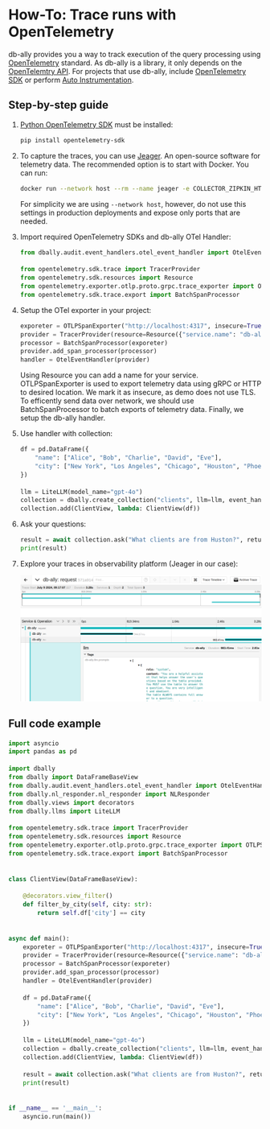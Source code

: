 # How-To: Trace runs with OpenTelemetry

db-ally provides you a way to track execution of the query processing using
[OpenTelemetry](https://opentelemetry.io/) standard. As db-ally is a library, it only depends on the
[OpenTelemtry API](https://opentelemetry.io/docs/specs/otel/overview/#api). For projects that use db-ally, include
[OpenTelemetry SDK](https://opentelemetry.io/docs/specs/otel/overview/#sdk) or perform
[Auto Instrumentation](https://opentelemetry.io/docs/zero-code/python/).


## Step-by-step guide

1. [Python OpenTelemetry SDK](https://opentelemetry-python.readthedocs.io/en/latest/sdk/index.html) must be installed:

    ```bash
    pip install opentelemetry-sdk
    ```

2. To capture the traces, you can use [Jeager](https://www.jaegertracing.io/). An open-source software for telemetry
    data. The recommended option is to start with Docker. You can run:

    ```bash
    docker run --network host --rm --name jeager -e COLLECTOR_ZIPKIN_HTTP_PORT=9411 jaegertracing/all-in-one
    ```

    For simplicity we are using `--network host`, however, do not use this settings in production deployments and
    expose only ports that are needed.

3. Import required OpenTelemetry SDKs and db-ally OTel Handler:

    ```python
    from dbally.audit.event_handlers.otel_event_handler import OtelEventHandler

    from opentelemetry.sdk.trace import TracerProvider
    from opentelemetry.sdk.resources import Resource
    from opentelemetry.exporter.otlp.proto.grpc.trace_exporter import OTLPSpanExporter
    from opentelemetry.sdk.trace.export import BatchSpanProcessor
    ```

4. Setup the OTel exporter in your project:

    ```python
    exporeter = OTLPSpanExporter("http://localhost:4317", insecure=True)
    provider = TracerProvider(resource=Resource({"service.name": "db-ally"}))
    processor = BatchSpanProcessor(exporeter)
    provider.add_span_processor(processor)
    handler = OtelEventHandler(provider)
    ```

    Using Resource you can add a name for your service. OTLPSpanExporter is used to export telemetry data using gRPC or
    HTTP to desired location. We mark it as insecure, as demo does not use TLS. To efficently send data over network,
    we should use BatchSpanProcessor to batch exports of telemetry data. Finally, we setup the db-ally handler.

5. Use handler with collection:

    ```python
    df = pd.DataFrame({
        "name": ["Alice", "Bob", "Charlie", "David", "Eve"],
        "city": ["New York", "Los Angeles", "Chicago", "Houston", "Phoenix"],
    })

    llm = LiteLLM(model_name="gpt-4o")
    collection = dbally.create_collection("clients", llm=llm, event_handlers=[handler], nl_responder=NLResponder(llm))
    collection.add(ClientView, lambda: ClientView(df))
    ```

6. Ask your questions:

    ```python
    result = await collection.ask("What clients are from Huston?", return_natural_response=True)
    print(result)
    ```

7. Explore your traces in observability platform (Jeager in our case):

    ![Example trace in Jeager UI](../assets/otel_handler_jeager.png)


## Full code example

```python
import asyncio
import pandas as pd

import dbally
from dbally import DataFrameBaseView
from dbally.audit.event_handlers.otel_event_handler import OtelEventHandler
from dbally.nl_responder.nl_responder import NLResponder
from dbally.views import decorators
from dbally.llms import LiteLLM

from opentelemetry.sdk.trace import TracerProvider
from opentelemetry.sdk.resources import Resource
from opentelemetry.exporter.otlp.proto.grpc.trace_exporter import OTLPSpanExporter
from opentelemetry.sdk.trace.export import BatchSpanProcessor


class ClientView(DataFrameBaseView):

    @decorators.view_filter()
    def filter_by_city(self, city: str):
        return self.df['city'] == city


async def main():
    exporeter = OTLPSpanExporter("http://localhost:4317", insecure=True)
    provider = TracerProvider(resource=Resource({"service.name": "db-ally"}))
    processor = BatchSpanProcessor(exporeter)
    provider.add_span_processor(processor)
    handler = OtelEventHandler(provider)

    df = pd.DataFrame({
        "name": ["Alice", "Bob", "Charlie", "David", "Eve"],
        "city": ["New York", "Los Angeles", "Chicago", "Houston", "Phoenix"],
    })

    llm = LiteLLM(model_name="gpt-4o")
    collection = dbally.create_collection("clients", llm=llm, event_handlers=[handler], nl_responder=NLResponder(llm))
    collection.add(ClientView, lambda: ClientView(df))

    result = await collection.ask("What clients are from Huston?", return_natural_response=True)
    print(result)


if __name__ == '__main__':
    asyncio.run(main())
```